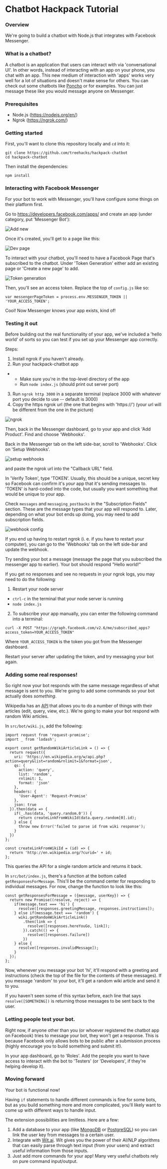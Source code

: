 # Chatbot Hackpack Tutorial

### Overview
We're going to build a chatbot with Node.js that integrates with Facebook Messenger.

### What is a chatbot?
A chatbot is an application that users can interact with via 'conversational UI'. In other words, instead of interacting with an app on your phone, you chat with an app. This new medium of interaction with 'apps' works very well for a lot of situations and doesn't make sense for others. You can check out some chatbots like [Poncho]() or []() for examples. You can just message these like you would message anyone on Messenger.

### Prerequisites
- Node.js (https://nodejs.org/en/)
- Ngrok (https://ngrok.com/)

### Getting started
First, you'll want to clone this repository locally and `cd` into it:

```
git clone https://github.com/treehacks/hackpack-chatbot
cd hackpack-chatbot
```

Then install the dependencies:

```
npm install
```

### Interacting with Facebook Messenger
For your bot to work with Messenger, you'll have configure some things on their platform first.

Go to https://developers.facebook.com/apps/ and create an app (under category, put 'Messenger Bot'):

![Add new](https://cloud.githubusercontent.com/assets/3401801/20452060/9ce089e8-adb6-11e6-8885-efe3f7af915b.png "add new")

Once it's created, you'll get to a page like this:

![Dev page](https://cloud.githubusercontent.com/assets/3401801/20474730/f03d4e56-af7c-11e6-9b36-fc446c0c770a.png "dev page")

To interact with your chatbot, you'll need to have a Facebook Page that's subscribed to the chatbot. Under 'Token Generation' either add an existing page or 'Create a new page' to add.

![Token generation](https://cloud.githubusercontent.com/assets/3401801/20451879/b016f522-adb3-11e6-815e-fcaf4646fbb8.png "token generation")

Then, you'll see an access token. Replace the top of `config.js` like so:

```
var messengerPageToken = process.env.MESSENGER_TOKEN || 'YOUR_ACCESS_TOKEN';
```

Cool! Now Messenger knows your app exists, kind of!

### Testing it out
Before building out the real functionality of your app, we've included a 'hello world' of sorts so you can test if you set up your Messenger app correctly.

Steps:

1. Install ngrok if you haven't already.
2. Run your hackpack-chatbot app
- - Make sure you're in the top-level directory of the app
  - Run `node index.js` (should print out server port)
3. Run `ngrok http 3000` in a separate terminal (replace 3000 with whatever port you decide to use -- default is 3000)
4. Copy the https ngrok url (the one that begins with 'https://') (your url will be different from the one in the picture)

![ngrok](https://cloud.githubusercontent.com/assets/3401801/20452058/98e2c63a-adb6-11e6-96d0-30cc76695425.png "ngrok")

Then, back in the Messenger dashboard, go to your app and click 'Add Product'. Find and choose 'Webhooks'.

Back in the Messenger tab on the left side-bar, scroll to 'Webhooks'. Click on 'Setup Webhooks'.

![setup webhooks](https://cloud.githubusercontent.com/assets/3401801/20451882/b39f753e-adb3-11e6-99e3-223afd253044.png)

and paste the ngrok url into the "Callback URL" field.

In 'Verify Token', type 'TOKEN'. Usually, this should be a unique, secret key so Facebook can confirm it's *your* app that it's sending messages to. 'TOKEN' is hard-coded into the code, but usually you want something that would be unique to your app.

Check `messages` and `messaging_postbacks` in the "Subscription Fields" section. These are the message types that your app will respond to. Later, depending on what your bot ends up doing, you may need to add subscription fields.

![webhook config](https://cloud.githubusercontent.com/assets/3401801/20451884/bc72140a-adb3-11e6-8a9e-bdc4081bbb72.png "webhook config")

If you end up having to restart ngrok (i. e. if you have to restart your computer), you can go to the 'Webhooks' tab on the left side-bar and update the webhook.

Try sending your bot a message (message the page that you subscribed the messenger app to earlier). Your bot should respond "Hello world!"

If you get no responses and see no requests in your ngrok logs, you may need to do the following:

1. Restart your node server
  - `ctrl-c` in the terminal that your node server is running
  - `node index.js`
2. To subscribe your app manually, you can enter the following command into a terminal:
```
curl -X POST "https://graph.facebook.com/v2.6/me/subscribed_apps?access_token=YOUR_ACCESS_TOKEN"
```

Where `YOUR_ACCESS_TOKEN` is the token you got from the Messenger dashboard.

Restart your server after updating the token, and try messaging your bot again.

### Adding some real responses!
So right now your bot responds with the same message regardless of what message is sent to you. We're going to add some commands so your bot actually does *something*.

Wikipedia has an [API](https://www.mediawiki.org/wiki/API:Main_page) that allows you to do a number of things with their articles (edit, query, view, etc.). We're going to make your bot respond with random Wiki articles.

In `src/bot/wiki.js`, add the following:

```
import request from 'request-promise';
import _ from 'lodash';

export const getRandomWikiArticleLink = () => {
  return request({
    uri: 'https://en.wikipedia.org/w/api.php?action=query&list=random&rnlimit=1&format=json',
    qs: {
      action: 'query',
      list: 'random',
      rnlimit: 1,
      format: 'json'
    },
    headers: {
      'User-Agent': 'Request-Promise'
    },
    json: true
  }).then(data => {
    if(_.has(data, 'query.random.0')) {
      return createLinkFromWikiId(data.query.random[0].id);
    } else {
      throw new Error('failed to parse id from wiki response');
    }
  })
};

const createLinkFromWikiId = (id) => {
  return 'http://en.wikipedia.org/?curid=' + id;
};
```

This queries the API for a single random article and returns it back.

In `src/bot/index.js`, there's a function at the bottom called `getResponsesForMessage`. This'll be the command center for responding to individual messages. For now, change the function to look like this:

```
const getResponsesForMessage = ({message, userKey}) => {
  return new Promise((resolve, reject) => {
    if(message.text === 'hi') {
      resolve([responses.greetingMessage, responses.instructions]);
    } else if(message.text === 'random') {
      wiki.getRandomWikiArticleLink()
        .then(link => {
          resolve([responses.hereYouGo, link]);
        }).catch(() => {
          resolve([responses.failure])
        })
    } else {
      resolve([responses.invalidMessage]);
    }
  });
};
```

Now, whenever you message your bot 'hi', it'll respond with a greeting and instructions (check the top of the file for the contents of these messages). If you message 'random' to your bot, it'll get a random wiki article and send it to you.

If you haven't seen some of this syntax before, each line that says `resolve([SOMETHING])` is returning those messages to be sent back to the user.

### Letting people test your bot.
Right now, if anyone other than you (or whoever registered the chatbot app on Facebook) tries to message your bot, they won't get a response. This is because Facebook only allows bots to be public after a submission process (highly encourage you to build something and submit it!).

In your app dashboard, go to 'Roles'. Add the people you want to have access to interact with the bot to 'Testers' (or 'Developers', if they're helping develop it).

### Moving forward
Your bot is functional now!

Having `if` statements to handle different commands is fine for some bots, but as you build something more and more complicated, you'll likely want to come up with different ways to handle input.

The extension possibilities are limitless. Here are a few:

1. Add a database to your app (like [MongoDB]() or [PostgreSQL]()) so you can link the user key from messages to a certain user.
2. Integrate with [Wit.ai](wit.ai). Wit gives you the power of their AI/NLP algorithms that can easily parse through text input (from your users) and extract useful information from those inputs.
3. Just add more commands for your app! Many very useful chatbots rely on pure command input/output.
